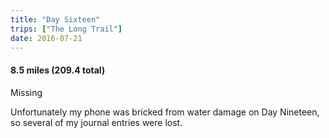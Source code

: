 ```yaml
---
title: "Day Sixteen"
trips: ["The Long Trail"]
date: 2016-07-21
---
```



#### **8.5 miles (209.4 total)**

Missing

Unfortunately my phone was bricked from water damage on Day Nineteen, so several of my journal entries were lost.
